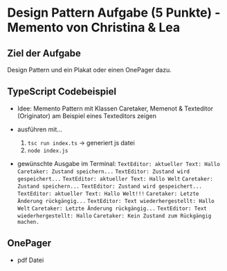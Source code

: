 # Design Pattern Aufgabe (5 Punkte) - Memento von Christina & Lea

## Ziel der Aufgabe
Design Pattern und ein Plakat oder einen OnePager dazu.

## TypeScript Codebeispiel
- Idee: Memento Pattern mit Klassen Caretaker, Memenot & Texteditor (Originator) am Beispiel eines Texteditors zeigen
- ausführen mit...
    1. ```tsc run index.ts``` -> generiert js datei
    2. ```node index.js```

- gewünschte Ausgabe im Terminal:
```TextEditor: aktueller Text: Hallo```
```Caretaker: Zustand speichern...```
```TextEditor: Zustand wird gespeichert...```
```TextEditor: aktueller Text: Hallo Welt```
```Caretaker: Zustand speichern...```
```TextEditor: Zustand wird gespeichert...```
```TextEditor: aktueller Text: Hallo Welt!!!```
```Caretaker: Letzte Änderung rückgängig...```
```TextEditor: Text wiederhergestellt: Hallo Welt```
```Caretaker: Letzte Änderung rückgängig...```
```TextEditor: Text wiederhergestellt: Hallo```
```Caretaker: Kein Zustand zum Rückgängig machen.```

## OnePager
- pdf Datei

